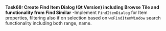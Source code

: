 **Task68: Create Find Item Dialog (Qt Version) including Browse Tile and functionality from Find Similar**
-Implement  `FindItemDialog` for Item properties, filtering also if on selection based on `wxFindItemWindow` search functionality including both range, name.
